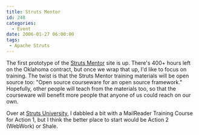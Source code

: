```yaml
---
title: Struts Mentor
id: 248
categories:
  - Event
date: 2006-01-27 06:00:00
tags:
 - Apache Struts
---
```


The first prototype of the [Struts Mentor](http://www.strutsmentor.com/) site is up. There's 400+ hours left on the Oklahoma contract, but once we wrap that up, I'd like to focus on training. The twist is that the Struts Mentor training materials will be open source too: "Open source courseware for an open source framework." Hopefully, other people will teach from the materials too, so that the courseware will benefit more people that anyone of us could reach on our own.

Over at [Struts University](http://strutsuniversity.org/), I dabbled a bit with a MailReader Training Course for Action 1, but I think the better place to start would be Action 2 (WebWork) or Shale.